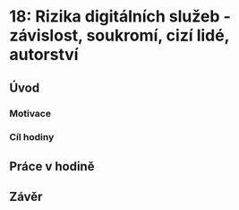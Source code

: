 # 18: Rizika digitálních služeb - závislost, soukromí, cizí lidé, autorství

## Úvod

### Motivace

### Cíl hodiny

## Práce v hodině

## Závěr
